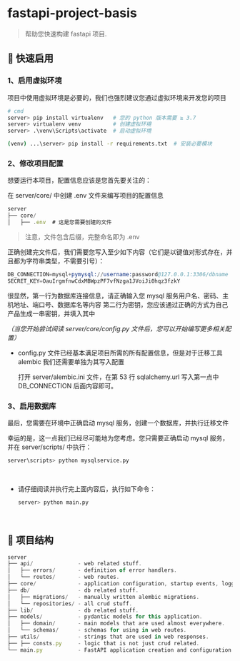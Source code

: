 # fastapi-project-basis

> 帮助您快速构建 fastapi 项目.

## 🚀 快速启用

### 1、启用虚拟环境

项目中使用虚拟环境是必要的，我们也强烈建议您通过虚拟环境来开发您的项目

```sh
# cmd
server> pip install virtualenv   # 您的 python 版本需要 ≥ 3.7
server> virtualenv venv          # 创建虚拟环境
server> .\venv\Scripts\activate  # 启动虚拟环境

(venv) ...\server> pip install -r requirements.txt  # 安装必要模块
```

### 2、修改项目配置

想要运行本项目，配置信息应该是您首先要关注的：

在 server/core/ 中创建 .env 文件来编写项目的配置信息

```js
server
├── core/
│   ├── .env  # 这是您需要创建的文件
```

> 注意，文件包含后缀，完整命名即为 .env

正确创建完文件后，我们需要您写入至少如下内容（它们是以键值对形式存在，并且都为字符串类型，不需要引号）：

```s
DB_CONNECTION=mysql+pymysql://username:password@127.0.0.1:3306/dbname
SECRET_KEY=OauIrgmfnwCdxMBWpzPF7vfNzga1JVoiJi0hqz3fzkY
```

很显然，第一行为数据库连接信息，请正确输入您 mysql 服务用户名、密码、主机地址、端口号、数据库名等内容
第二行为密钥，您应该通过正确的方式为自己产品生成一串密钥，并填入其中

*（当您开始尝试阅读 server/core/config.py 文件后，您可以开始编写更多相关配置）*

+ config.py 文件已经基本满足项目所需的所有配置信息，但是对于迁移工具 alembic 我们还需要单独为其写入配置
    
    打开 server/alembic.ini 文件，在第 53 行 sqlalchemy.url 写入第一点中 DB_CONNECTION 后面内容即可。

### 3、启用数据库

最后，您需要在环境中正确启动 mysql 服务，创建一个数据库，并执行迁移文件

幸运的是，这一点我们已经尽可能地为您考虑。您只需要正确启动 mysql 服务，并在 server/scripts/ 中执行：

```sh
server\scripts> python mysqlservice.py
```

<br>

+ 请仔细阅读并执行完上面内容后，执行如下命令：

    ```sh
    server> python main.py
    ```

<br>

## 📌 项目结构

```js
server
├── api/              - web related stuff.
│   ├── errors/       - definition of error handlers.
│   └── routes/       - web routes.
├── core/             - application configuration, startup events, logging.
├── db/               - db related stuff.
│   ├── migrations/   - manually written alembic migrations.
│   └── repositories/ - all crud stuff.
├── lib/              - db related stuff.
├── models/           - pydantic models for this application.
│   ├── domain/       - main models that are used almost everywhere.
│   └── schemas/      - schemas for using in web routes.
├── utils/            - strings that are used in web responses.
├── ├── consts.py     - logic that is not just crud related.
└── main.py           - FastAPI application creation and configuration.
```